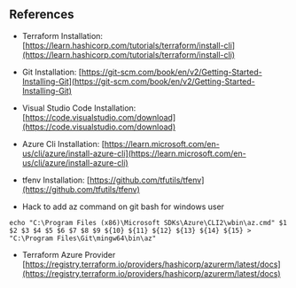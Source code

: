 ## References
- Terraform Installation: 
    [https://learn.hashicorp.com/tutorials/terraform/install-cli](https://learn.hashicorp.com/tutorials/terraform/install-cli)
- Git Installation: 
    [https://git-scm.com/book/en/v2/Getting-Started-Installing-Git](https://git-scm.com/book/en/v2/Getting-Started-Installing-Git)
- Visual Studio Code Installation:
    [https://code.visualstudio.com/download](https://code.visualstudio.com/download)
- Azure Cli Installation: 
    [https://learn.microsoft.com/en-us/cli/azure/install-azure-cli](https://learn.microsoft.com/en-us/cli/azure/install-azure-cli)
- tfenv Installation:
    [https://github.com/tfutils/tfenv](https://github.com/tfutils/tfenv)

- Hack to add az command on git bash for windows user
```
echo "C:\Program Files (x86)\Microsoft SDKs\Azure\CLI2\wbin\az.cmd" $1 $2 $3 $4 $5 $6 $7 $8 $9 ${10} ${11} ${12} ${13} ${14} ${15} > "C:\Program Files\Git\mingw64\bin\az" 
```

- Terraform Azure Provider
    [https://registry.terraform.io/providers/hashicorp/azurerm/latest/docs](https://registry.terraform.io/providers/hashicorp/azurerm/latest/docs)